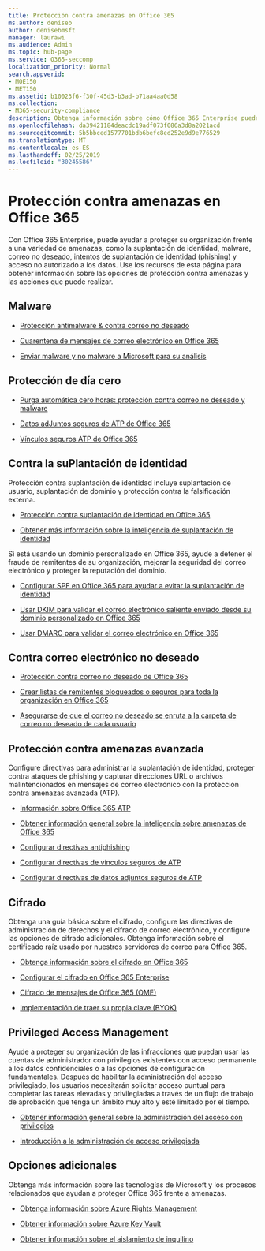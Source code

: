 ```yaml
---
title: Protección contra amenazas en Office 365
ms.author: deniseb
author: denisebmsft
manager: laurawi
ms.audience: Admin
ms.topic: hub-page
ms.service: O365-seccomp
localization_priority: Normal
search.appverid:
- MOE150
- MET150
ms.assetid: b10023f6-f30f-45d3-b3ad-b71aa4aa0d58
ms.collection:
- M365-security-compliance
description: Obtenga información sobre cómo Office 365 Enterprise puede ayudar a proteger a su organización frente a diversas amenazas, como la suplantación de identidad, malware, correo no deseado, intentos de suplantación de identidad (phishing) y acceso no autorizado a los datos.
ms.openlocfilehash: da39421184deacdc19adf073f086a3d8a2021acd
ms.sourcegitcommit: 5b5bbced1577701bdb6befc8ed252e9d9e776529
ms.translationtype: MT
ms.contentlocale: es-ES
ms.lasthandoff: 02/25/2019
ms.locfileid: "30245586"
---
```

# <a name="protect-against-threats-in-office-365"></a>Protección contra amenazas en Office 365

Con Office 365 Enterprise, puede ayudar a proteger su organización frente a una variedad de amenazas, como la suplantación de identidad, malware, correo no deseado, intentos de suplantación de identidad (phishing) y acceso no autorizado a los datos. Use los recursos de esta página para obtener información sobre las opciones de protección contra amenazas y las acciones que puede realizar.

## <a name="malware"></a>Malware

- [Protección antimalware &amp; contra correo no deseado](anti-spam-and-anti-malware-protection.md)
    
- [Cuarentena de mensajes de correo electrónico en Office 365](quarantine-email-messages.md)
    
- [Enviar malware y no malware a Microsoft para su análisis](submitting-malware-and-non-malware-to-microsoft-for-analysis.md)

## <a name="zero-day-protection"></a>Protección de día cero

- [Purga automática cero horas: protección contra correo no deseado y malware](zero-hour-auto-purge.md)

- [Datos adJuntos seguros de ATP de Office 365](atp-safe-attachments.md)

- [Vínculos seguros ATP de Office 365](atp-safe-links.md)

## <a name="anti-phishing"></a>Contra la suPlantación de identidad

Protección contra suplantación de identidad incluye suplantación de usuario, suplantación de dominio y protección contra la falsificación externa. 

- [Protección contra suplantación de identidad en Office 365](anti-spoofing-protection.md)

- [Obtener más información sobre la inteligencia de suplantación de identidad](learn-about-spoof-intelligence.md)

Si está usando un dominio personalizado en Office 365, ayude a detener el fraude de remitentes de su organización, mejorar la seguridad del correo electrónico y proteger la reputación del dominio.
  
- [Configurar SPF en Office 365 para ayudar a evitar la suplantación de identidad](set-up-spf-in-office-365-to-help-prevent-spoofing.md)
    
- [Usar DKIM para validar el correo electrónico saliente enviado desde su dominio personalizado en Office 365](use-dkim-to-validate-outbound-email.md)
    
- [Usar DMARC para validar el correo electrónico en Office 365](use-dmarc-to-validate-email.md)

## <a name="anti-spam"></a>Contra correo electrónico no deseado

- [Protección contra correo no deseado de Office 365](anti-spam-protection.md)

- [Crear listas de remitentes bloqueados o seguros para toda la organización en Office 365](create-organization-wide-safe-sender-or-blocked-sender-lists-in-office-365.md)

- [Asegurarse de que el correo no deseado se enruta a la carpeta de correo no deseado de cada usuario](ensure-that-spam-is-routed-to-each-user-s-junk-email-folder.md)
  
    
## <a name="advanced-threat-protection"></a>Protección contra amenazas avanzada

Configure directivas para administrar la suplantación de identidad, proteger contra ataques de phishing y capturar direcciones URL o archivos malintencionados en mensajes de correo electrónico con la protección contra amenazas avanzada (ATP).
  
- [Información sobre Office 365 ATP](office-365-atp.md)

- [Obtener información general sobre la inteligencia sobre amenazas de Office 365](office-365-ti.md)
    
- [Configurar directivas antiphishing](set-up-anti-phishing-policies.md)
    
- [Configurar directivas de vínculos seguros de ATP](set-up-atp-safe-links-policies.md)
    
- [Configurar directivas de datos adjuntos seguros de ATP](set-up-atp-safe-attachments-policies.md)
    
## <a name="encryption"></a>Cifrado

Obtenga una guía básica sobre el cifrado, configure las directivas de administración de derechos y el cifrado de correo electrónico, y configure las opciones de cifrado adicionales. Obtenga información sobre el certificado raíz usado por nuestros servidores de correo para Office 365.
  
- [Obtenga información sobre el cifrado en Office 365](encryption.md)
    
- [Configurar el cifrado en Office 365 Enterprise](set-up-encryption.md)
    
- [Cifrado de mensajes de Office 365 (OME)](ome.md)
    
- [Implementación de traer su propia clave (BYOK)](https://docs.microsoft.com/azure/key-vault/key-vault-hsm-protected-keys#implementing-bring-your-own-key-byok-for-azure-key-vault)
        
## <a name="privileged-access-management"></a>Privileged Access Management

Ayude a proteger su organización de las infracciones que puedan usar las cuentas de administrador con privilegios existentes con acceso permanente a los datos confidenciales o a las opciones de configuración fundamentales. Después de habilitar la administración del acceso privilegiado, los usuarios necesitarán solicitar acceso puntual para completar las tareas elevadas y privilegiadas a través de un flujo de trabajo de aprobación que tenga un ámbito muy alto y esté limitado por el tiempo.
  
- [Obtener información general sobre la administración del acceso con privilegios](privileged-access-management-overview.md)
    
- [Introducción a la administración de acceso privilegiada](privileged-access-management-configuration.md)

## <a name="additional-options"></a>Opciones adicionales

Obtenga más información sobre las tecnologías de Microsoft y los procesos relacionados que ayudan a proteger Office 365 frente a amenazas.
  
- [Obtenga información sobre Azure Rights Management](https://docs.microsoft.com/information-protection/understand-explore/what-is-azure-rms)
    
- [Obtener información sobre Azure Key Vault](https://docs.microsoft.com/azure/key-vault/)
    
- [Obtener información sobre el aislamiento de inquilino](http://download.microsoft.com/download/3/F/0/3F0420A2-657B-44B6-B21E-D7BD98A94390/Tenant%20Isolation%20in%20Office%20365.pdf)
    

